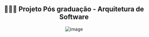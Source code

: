 
<div align="center">

<h2>🧑🏼‍🎓 Projeto Pós graduação - Arquitetura de Software </h2>


![image](https://github.com/user-attachments/assets/7712b983-0644-4555-a924-8b17a52c93ff)


</div>


